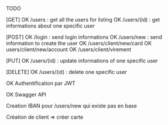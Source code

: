 TODO

[GET]
OK /users : get all the users for listing
OK /users/(id) : get informations about one specific user

[POST]
OK /login : send login informations
OK /users/new : send information to create the user
OK /users/client/new/card
OK users/client/new/account
OK /users/client/virement

[PUT]
OK /users/(id) : update informations of one specific user

[DELETE]
OK /users/(id) : delete one specific user

OK Authentification par JWT

OK Swagger API

Creation IBAN pour /users/new qui existe pas en base

Création de client => créer carte
